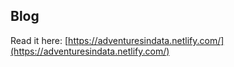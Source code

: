 ## Blog

Read it here: [https://adventuresindata.netlify.com/](https://adventuresindata.netlify.com/)
